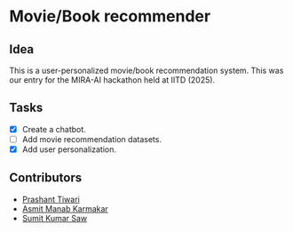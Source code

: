 # Movie/Book recommender

## Idea
This is a user-personalized movie/book recommendation system. This was our entry for the MIRA-AI hackathon held at IITD (2025).

## Tasks

- [x] Create a chatbot.
- [ ] Add movie recommendation datasets.
- [x] Add user personalization.

## Contributors
- [Prashant Tiwari](https://github.com/itxprashant)
- [Asmit Manab Karmakar](https://github.com/Seeker220)
- [Sumit Kumar Saw](https://github.com/3x3cu73)